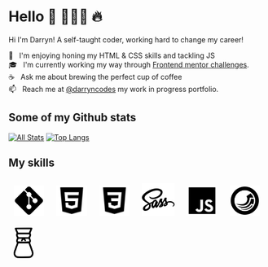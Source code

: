 # Hello 👋 🧑🏻‍💻 🔥

Hi I'm Darryn! A self-taught coder, working hard to change my career!

🌱 &nbsp; I'm enjoying honing my HTML & CSS skills and tackling JS<br>
🎓&nbsp;&nbsp;  I'm currently working my way through [Frontend mentor challenges](https://www.frontendmentor.io/challenges).<br>
☕️ &nbsp; Ask me about brewing the perfect cup of coffee<br>
📫 &nbsp; Reach me at [@darryncodes](https://darryncodes.co.uk/) my work in progress portfolio.

## Some of my Github stats
[![All Stats](https://github-readme-stats-axpwmfcg3.vercel.app/api?username=darryncodes&theme=dark&show_icons=true&include_all_commits=true&count_private=true&hide=contribs)](https://github.com/darryncodes)
[![Top Langs](https://github-readme-stats-axpwmfcg3.vercel.app/api/top-langs/?username=darryncodes&theme=dark&layout=compact)](https://github.com/darryncodes)

## My skills  
<div align="left">
<img style="margin: 10px" src="git.svg" alt="Git" height="60" />
<img style="margin: 10px" src="html.svg" alt="HTML 5" height="60" />
<img style="margin: 10px" src="css.svg" alt="CSS 3" height="60" />
<img style="margin: 10px" src="sass.svg" alt="SASS" height="64" />
<img style="margin: 10px" src="js.svg" alt="JavaScript" height="60" />
<img style="margin: 10px" src="sitecore.svg" alt="Sitecore" height="60" />
<img style="margin: 10px" src="chemex.svg" alt="Chemex" height="60" />
</div>
